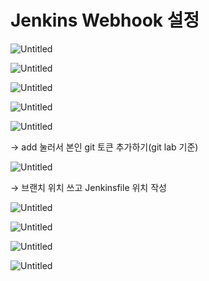 # Jenkins Webhook 설정

![Untitled](image/Untitled.png)

![Untitled](image/Untitled%201.png)

![Untitled](image/Untitled%202.png)

![Untitled](image/Untitled%203.png)

![Untitled](image/Untitled%204.png)

→ add 눌러서 본인 git 토큰 추가하기(git lab 기준)

![Untitled](image/Untitled%205.png)

→ 브랜치 위치 쓰고 Jenkinsfile 위치 작성

![Untitled](image/Untitled%206.png)

![Untitled](image/Untitled%207.png)

![Untitled](image/Untitled%208.png)

![Untitled](image/Untitled%209.png)